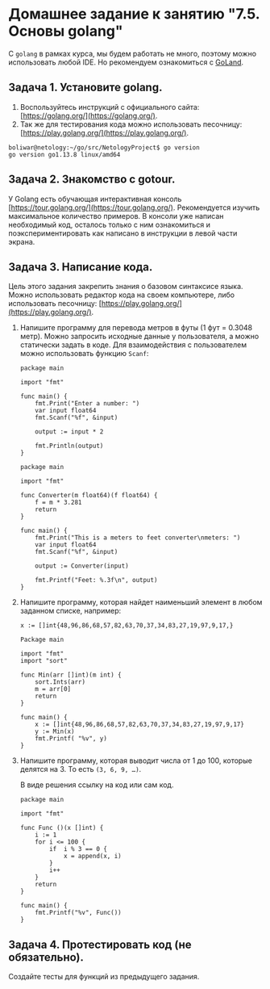 # Домашнее задание к занятию "7.5. Основы golang"

С `golang` в рамках курса, мы будем работать не много, поэтому можно использовать любой IDE. 
Но рекомендуем ознакомиться с [GoLand](https://www.jetbrains.com/ru-ru/go/).  

## Задача 1. Установите golang.
1. Воспользуйтесь инструкций с официального сайта: [https://golang.org/](https://golang.org/).
2. Так же для тестирования кода можно использовать песочницу: [https://play.golang.org/](https://play.golang.org/).
```
boliwar@netology:~/go/src/NetologyProject$ go version
go version go1.13.8 linux/amd64
```
## Задача 2. Знакомство с gotour.
У Golang есть обучающая интерактивная консоль [https://tour.golang.org/](https://tour.golang.org/). 
Рекомендуется изучить максимальное количество примеров. В консоли уже написан необходимый код, 
осталось только с ним ознакомиться и поэкспериментировать как написано в инструкции в левой части экрана.  

## Задача 3. Написание кода. 
Цель этого задания закрепить знания о базовом синтаксисе языка. Можно использовать редактор кода 
на своем компьютере, либо использовать песочницу: [https://play.golang.org/](https://play.golang.org/).

1. Напишите программу для перевода метров в футы (1 фут = 0.3048 метр). Можно запросить исходные данные 
у пользователя, а можно статически задать в коде.
    Для взаимодействия с пользователем можно использовать функцию `Scanf`:
    ```
    package main
    
    import "fmt"
    
    func main() {
        fmt.Print("Enter a number: ")
        var input float64
        fmt.Scanf("%f", &input)
    
        output := input * 2
    
        fmt.Println(output)    
    }
    ```
    ```
    package main
    
    import "fmt"
    
    func Converter(m float64)(f float64) {
        f = m * 3.281
        return
    }
    
    func main() {
        fmt.Print("This is a meters to feet converter\nmeters: ")
        var input float64
        fmt.Scanf("%f", &input)
    
        output := Converter(input)
    
        fmt.Printf("Feet: %.3f\n", output)
    }
    ```
1. Напишите программу, которая найдет наименьший элемент в любом заданном списке, например:
    ```
    x := []int{48,96,86,68,57,82,63,70,37,34,83,27,19,97,9,17,}
    ```
    ```
    Package main
    
    import "fmt"
    import "sort"
    
    func Min(arr []int)(m int) {
        sort.Ints(arr)
        m = arr[0]
        return
    }
    
    func main() {
        x := []int{48,96,86,68,57,82,63,70,37,34,83,27,19,97,9,17}
        y := Min(x)
        fmt.Printf( "%v", y)
    }
    ```
1. Напишите программу, которая выводит числа от 1 до 100, которые делятся на 3. То есть `(3, 6, 9, …)`.

    В виде решения ссылку на код или сам код.
    ```
    package main
    
    import "fmt"
    
    func Func ()(x []int) {
        i := 1
        for i <= 100 {
            if	i % 3 == 0 {
                x = append(x, i)
            }
            i++
        }
        return
    }
    
    func main() {
        fmt.Printf("%v", Func())
    }
    ```

## Задача 4. Протестировать код (не обязательно).

Создайте тесты для функций из предыдущего задания. 